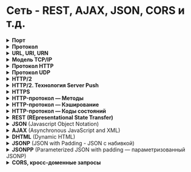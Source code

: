<h1>Сеть - REST, AJAX, JSON, CORS и т.д.</h1>

[//]: # (Порт)
<details><summary><b>Порт</b></summary><p>

Номер выданный операционной системой каждой программе, которая хочет отсылать данные в сеть.

<br></p>
</details> 

[//]: # (Протокол todo: доработать)
<details><summary><b>Протокол</b></summary><p>

Сетевой протокол — набор правил, по которым реализуется соединение и обмен данными между несколькими устройствами в
сети.

Некоторые протоколы:
- `TСP` - создание интернет пакетов и их обратную сборку в нужном порядке в месте получения. Проверяет целостность информации. Если часть пакетов утеряна в процессе передачи, они передаются повторно.
- `IP` - для доставки информации по нужному адресу.
- `UDP` - надо передать быстро, но без гарантий доставки (например передача аудио)
- `ICMP` - в диагностических или сервисных целях. Например передача сообщений об ошибках и других исключительных ситуациях
- `SMTP`, `POP`, `IMAP` - Почтовые протоколы
- `HTTP` — передача данных при клиент-серверном взаимодействии.
- `FTP` — передача файлов
- `ARP` — определение MAC-адреса другого компьютера по известному IP-адресу.

Для одновременной работы серверов по протоколам SMTP, POP, IMAP, HTTP, HTTPS, FTP и др. вовсе не требуются отдельные компьютеры или ip-адреса. Все эти сервера можно установить на один компьютер с одним ip-адресом. Это достигается за счет то, что каждый из протоколов использует свой порт.


**Ссылки**
- [Сетевые протоколы – IP, ICMP, TCP, UDP, POP, SMTP, POP/POP3, IMAP, HTTP/HTTPS, FTP и другие](http://compbasic.ru/network-protocol/)

<br></p>
</details> 

[//]: # (URL, URI, URN todo: дополнять)
<details><summary><b>URL, URI, URN</b></summary><p>

`URI` (унифицированный идентификатор ресурс) — строка символов, для идентификации ресурса **по его адресу или имени, или
тому и тому вместе**.

`URL` (унифицированный указатель ресурса) — строка символов, для идентификации ресурса **только по его адресу**.<br>
Веб-адрес, используемый для идентификации ресурсов в интернете

`URN` (унифицированный идентификатор ресурс) — строка символов, для идентификации ресурса, **только по его имени**.

**URL состоит из:**

- Протокола — набор правил соединение и обмена данными между устройствами в сети. Например: `http:`
- Домена — имя для идентификации одного или нескольких IP-адресов, на которых расположен ресурс.
- Пути — местоположение ресурса на сервере
- Параметров — дополнительные данные, для идентификации или фильтрации ресурса на сервере
  <br>
  <br>

**Кодировка URL**

URL-адреса используют ASCII-кодировку.

Если есть символы не из набора ASCII — URL-адрес конвертируется в допустимый формат ASCII.<br>
Перекодироваться должны буквы кириллицы, буквы с диакритическими знаками, лигатуры, иероглифы...<br>
Кодирование URL конвертирует этот адрес в ASCII формат.

Кодировщик URL заменяет небезопасные символы ASCII знаком `%`, за которым следуют два шестнадцатиричных числа, которые
соответствуют значениям символов из кодировки `ISO-8859-1`.<br>
URL не должен содержать `пробелы`. Кодировщик URL обычно заменяет пробелы знаком `%20`.
<br>
<br>

**Национальные кодировки**

Для введения многоязычных доменов используют технологию преобразования кодировки.<br>
Работает поверх старой системы DNS, не требует никаких изменений в последней.

Преобразование имён проиходит на стороне клиента, до отправки запроса в систему DNS. <br>
Доменные имена с символами нац. алфавитов, которые пользователь набирает в адресной строке, преобразуются браузером в
кодировку ASCII.

<br></p>
</details> 

[//]: # (TCP/IP todo: дополнять)
<details><summary><b>Модель TCP/IP</b></summary><p>

Модель, теоретическое описание принципов работы набора сетевых протоколов, взаимодействующих друг с другом.<br>
Сетевая модель передачи данных, представленных в цифровом виде.

Предполагает прохождение информации через 4 уровня, каждый из них описан набором правил (протоколом передачи).<br>
Модель TCP/IP возникла как развитие модели `OSI` (там 7 уровней).<br>

`TCP/IP` — набор протоколов, среди них два основных: TCP (Transmission Control Protocol ) и IP (Internet Protocol).<br>
Были первыми разработаны и описаны в данном стандарте.

`Стек протоколов` — конкретные наборы протоколов (правил, по которым идёт соединение и обмен данными между устройствами
в сети).<br>
Иначе говоря — вложенность протоколов (`TCP` поверх `IP` поверх `Ethernet`).

**4 уровня стека TCP/IP**

- `Прикладной` уровень (Application Layer)
    - Зачем: поддержка сеанса связи, преобразование протоколов и информации, взаимодействие пользователя и сети...
    - Примеры: HTTP, RTSP, FTP, DNS...
- `Транспортный` уровень (Transport Layer)
    - Зачем: доставка переданной информации без дублирования, потерь и ошибок, в необходимой последовательности.
    - В стеке TCP/IP транспортные протоколы определяют, для какого именно приложения предназначены эти данные.
    - Примеры: TCP, UDP, SCTP, DCCP
- `Межсетевой` уровень (Сетевой уровень) (Internet Layer)
    - Зачем: регламентирует взаимодействие между отдельными подсетями.
    - Интернет состоит из множества локальных сетей, объединенных протоколом связи TCP/IP.
    - Маршрутизация осуществляется путем обращения к определенному IP-адресу с использованием маски.
    - Примеры: Для TCP/IP это IP
- `Канальный/Сетевой` уровень (Network Access Layer)
    - Зачем: кодирование информации, ее деление на пакеты, отправка по нужному каналу. Измерение параметров сигнала (
      задержки ответа, расстояния между хостами...)
    - Для взаимодействия с сетевыми технологиями — Ethernet, Wi-Fi и т. д.
    - Примеры: Ethernet, IEEE 802.11 WLAN, SLIP, Token Ring, ATM и MPLS, физическая среда и принципы кодирования
      информации, T1, E1

**Отличия моделей TCP/IP и OSI**

- TCP/IP — стек протоколов, представляющий собой основу Интернета.
- OSI (Базовая Эталонная Модель Взаимодействия Открытых Систем) — подходит для описания самых разных сетей.

**Альтернативы TCP**
- Один из вариантов: протокол UDP. Поверx него используем QUIC, поверх HTTP/3. [Подробнее](https://habr.com/ru/company/vk/blog/594633/)

**Дополнять — там еще много всего**

**Ссылки**

- [Timeweb - Что такое TCP/IP и как работает этот протокол](https://timeweb.com/ru/community/articles/chto-takoe-tcp-ip)
- [Proglib - Компьютерные сети от А до Я: стек протоколов TCP/IP](https://proglib.io/p/tcp-ip)
- [Habr - Основы TCP/IP для будущих дилетантов](https://habr.com/ru/post/326574)
- [Wiki - TCP/IP](https://ru.wikipedia.org/wiki/TCP/IP)
- [Proglib - Компьютерные сети от А до Я: классификация, стандарты и уровни. OSI](https://proglib.io/p/computer-network)

<br></p>
</details> 

[//]: # (Протокол HTTP)
<details><summary><b>Протокол HTTP</b></summary><p>

  ***

`HyperText Transfer Protocol` (протокол передачи гипертекста) — протокол передачи данных.<br>
Для передачи произвольных данных при клиент-серверном взаимодействии.

Протокол прикладного уровня — верхний 7-й уровень модели OSI, 4 уровень TCP/IP

Предполагает использование клиент-серверной структуры передачи данных:

- клиентское приложение формирует запрос и отправляет его на сервер
- серверное программное обеспечение обрабатывает данный запрос, формирует ответ и передаёт его обратно клиенту
- клиентское приложение может продолжить отправлять другие запросы (будут обработаны аналогично).

HTTP часто используется как протокол передачи информации для других протоколов прикладного уровня (например SOAP,
XML-RPC и WebDAV). В таком случае говорят, что протокол HTTP используется как «транспорт».

API многих программ также используют HTTP для передачи данных — сами данные могут иметь любой формат (например XML или
JSON).

Обычно передача данных по протоколу HTTP осуществляется через TCP/IP-соединения.
<br>
<br>

[//]: # (Клиент, Сервер, Прокси)
<details><summary><b>Клиент, Сервер, Прокси</b></summary><p>

3 главных объекта, которые обмениваются сообщениями:

- `Клиент` (user agent)
    - программа, которая отправляет запросы, получает и обрабатывает ответы от имени пользователя на устройстве
      пользователя,
    - Например, браузер.
- `Сервер` (веб-сервер)
    - программа, которая работает на сервере, принимает и обрабатывает запросы от клиента, а затем отправляет ответы
      клиенту.
    - Это веб-сервер.
- `Прокси` (прокси-сервер)
    - программа, которая работает на сервере, пропускает через себя запросы и ответы и выступает в роли посредника между
      клиентом и сервером.
    - Функции:
    - **Кэшировать** данные запроса или ответа — для улучшения производительности и снижения сетевого трафика.
    - **Фильтровать** данные — например сканировать данные антивирусом или использовать родительский контроль.
    - **Балансировка нагрузки** — распределение запросов между разными серверами.
    - **Аутентификацию клиентов** — для управления доступом к ресурсам.
    - **Логировать** — хранение информации о запросах клиентов и ответах сервера.
    - **Защищать** — обнаружение некоторых типов атак. Например: определение подозрительного трафика или DDoS-атаки.

<br></p>
</details> 

[//]: # (Общий алгоритм)
<details><summary><b>Общий алгоритм</b></summary><p>

- Клиент устанавливает соединение с сервером с помощью протокола транспортного уровня TCP.
    - Клиент может переиспользовать одно и то же соединение для работы с сервером или создавать его каждый раз. Зависит
      от задачи, конфигурации сети и конкретных настроек оборудования.
- Клиент посылает HTTP-сообщение с `телом` и `параметрами` запроса.
- Сервер принимает это сообщение и на основании логики работы бэкенда формирует и отправляет HTTP-сообщение ответа.

<br></p>
</details> 

[//]: # (Сессия, cookie)
<details><summary><b>Сессия, cookie</b></summary><p>

- Протокол HTTP не хранит состояние => количество соединений не приводит к существенному усложнению взаимодействия.
- Но есть понятие `сессии`, с помощью которой можно передавать и хранить необходимые данные, относящиеся к конкретному
  сеансу связи.
- Данные сессии сохраняются на клиенте и на сервере.
- Например: доступен идентификатор сессии, который позволяет не проводить авторизацию клиента при каждом обращении к
  серверу.
- Часто для хранения данных о сессии используются `Cookie`.

<br></p>
</details> 

[//]: # (HTTP-сообщения)
<details><summary><b>HTTP-сообщения</b></summary><p>

HTTP-сообщение — обычный текст в кодировке ASCII.<br>

В версиях HTTP/1.1 и раньше — сообщения пересылались в качестве обычного текста.<br>
В версии HTTP/2 — текстовое сообщение разделяется на фреймы. Позволяет выполнить оптимизацию и повысить
производительность.

Два типа сообщений:

- запросы — от клиента
- ответы — от сервера
  <br>
  <br>

Структура:

- `Стартовая строка` — описывает запрос, или статус (успех или сбой)
- `Заголовки` — передают сервисную информацию, определяют запрос или описывают тело сообщения.
- `Тело сообщения` (опционально) — представляет данные в текстовом виде. Может отсутствовать (у всех HEAD-запросов, у
  некоторых GET-запросов...)

Стартовую строку вместе с заголовками сообщения HTTP называют головой запроса, а его данные - телом.

<br></p>
</details> 

[//]: # (HTTP-сообщения - стартовая строка)
<details><summary><b>HTTP-сообщения - стартовая строка</b></summary><p>

**Стартовая строка запроса**

- Метод HTTP — какое действие хочу совершить (GET, PUT, POST, HEAD, OPTIONS...).
    - `OPTIONS` — для определения возможностей сервера по преобразованию данных. Предварительный запрос к серверу при
      кросс-доменном запросе. Не кэшируется (???).
    - `GET` — для получения данных от сервера. Не имеет тела, информацию можно передать только через `querystring`.
      Кэшируется.
    - `HEAD` — для получения данных от сервера. Как GET, но не возвращает данных в ответе. Для проверки существования
      сайта, получения метаданных. Кэшируется.
    - `POST` — для отправки данных на сервер. Не кэшируется.
    - `PUT` — для добавления новых или изменения существующих данных на сервере. Не кэшируется.
    - `PATCH` — для добавления новых или изменения существующих данных на сервере. Как PUT, но для обновления части
      данных.
    - `DELETE` — для удаления данных на сервере. Не кэшируется.
    - `TRACE` — возвращает запрос от клиента так, что в ответе будет информация о преобразованиях запроса на
      промежуточных серверах.
    - `CONNECT` — переводит текущее соединение в TCP/IP-туннель. Обычно используется для установления защищённого
      SSL-соединения.
- Цель запроса — адрес. Обычно URL или абсолютный путь протокола. Формат зависит от HTTP-метода.
    - Абсолютный путь, '?' и строка запроса — самая распространённая форма, `исходная формой` (origin form).
        - Для методов GET, POST, HEAD, и OPTIONS.
        - `POST / HTTP 1.1`
        - `GET /background.png HTTP/1.0`
        - `HEAD /test.html?query=alibaba HTTP/1.1`
        - `OPTIONS /anypage.html HTTP/1.0`
    - Полный URL - абсолютная форма (absolute form) , обычно используется с GET при подключении к прокси.
        - `GET http://developer.mozilla.org/ru/docs/Web/HTTP/Messages HTTP/1.1`
    - Компонента URL "authority", состоящая из имени домена и (необязательно) порта (предваряемого символом ':'),
      называется authority form. Используется только с методом CONNECT при установке туннеля HTTP.
        - `CONNECT developer.mozilla.org:80 HTTP/1.1`
    - Форма звёздочки (asterisk form), просто "звёздочка" ('*') используется с методом OPTIONS и представляет сервер.
        - `OPTIONS * HTTP/1.1`
- Версия HTTP — определяет структуру остального сообщения. Какую версию лучше использовать для ответа.
  <br>
  <br>

**Стартовая строка ответа (строка статуса)**

- Версия протокола (обычно HTTP/1.1)
- Код состояния — был ли запрос успешным.
    - `1xx` — обработка данных на сервере продолжается;
    - `2xx` — успешная обработка данных;
    - `3xx` — перенаправление запросов (редирект);
    - `4xx` — ошибка по вине клиента;
    - `5xx` — ошибка по вине сервера.
    - [MDN - Коды ответа HTTP](https://developer.mozilla.org/ru/docs/Web/HTTP/Status)
    - [Яндекс.Справка - Справочник по кодам статуса HTTP](https://yandex.ru/support/webmaster/error-dictionary/http-codes.html)
- Пояснение — краткое описание кода состояния
- Пример строки статуса: `HTTP/1.1 404 Not Found.`

<br></p>
</details> 

[//]: # (HTTP-сообщения - заголовки)
<details><summary><b>HTTP-сообщения - заголовки</b></summary><p>

Структура заголовка: строка, завершаемая (':') и значение, структура которого определяется заголовком. <br>
Весь заголовок, включая значение, представляет собой одну строку, может быть довольно длинной.

4 группы заголовков:

- Основные заголовки — могут включаться в любые сообщения клиента и сервера.
- Заголовки запроса — используются только в сообщениях клиента.
- Заголовки ответа — используются только в сообщениях сервера.
- Заголовки сущности — описывают данные в сообщении.

В заголовках указывается информация необходимая для работы веб-сервера или клиента.<br>
Например:

- есть адрес домена, к которому обращается клиент
- информация об авторизации пользователя.
- информацию о настройках кэширования на клиенте и сервере
- формат передаваемых данных
- языке
- последних дате и времени модификации данных
- ...

**Пример**

- Для экономии трафика часто используют сжатие данных: архивация данных перед пересылкой и разархивация после пересылки.
- Для этого применяют несколько алгоритмов сжатия (gzip, brotli...)
- Чтобы пользоваться сжатием, необходимо дать понять клиенту и серверу, что это вообще возможно и какой алгоритм сжатия
  применять.
- Клиент должен сообщить серверу, что сжатие поддерживается.
- Сервер должен сообщить что данные сжаты и их необходимо распаковать перед использованием.
- Клиент, сообщает о поддержке сжатия gzip, br или deflate используя заголовок: `Accept-Encoding: gzip, br, deflate`
- Сервер для передачи данных в сжатом формате gzip шлёт заголовок: `Content-Encoding: gzip`

**Ссылки**

- [MDN - Заголовки HTTP](https://developer.mozilla.org/ru/docs/Web/HTTP/Headers)

<br></p>
</details> 

[//]: # (HTTP-сообщения - тело)
<details><summary><b>HTTP-сообщения - тело</b></summary><p>

Данные, которые будут отправлены с запросом, или данные, полученные с ответом.

Может отсутствовать — для всех HEAD-запросов, для некоторых GET-запросов, у ответов с кодом состояния 201 (создано),
204 (Нет содержимого) и др.

**Формат данных тела сообщения**

Бывает нескольких типов.<br>
Чаще всего встречаются типы:

- text/html.
- application/json.
- multipart/form-data.

**Тело запроса**

- Может отсутствовать — для всех HEAD-запросов, для некоторых GET-запросов (запрос клиента, где указан метод GET для
  получения данных).<bb>
- Запросы, собирающие (fetching) в нем обычно не нуждаются ресурсы (`GET`, `HEAD`, `DELETE`, или `OPTIONS`).<br>
- Некоторые запросы отправляют на сервер данные для обновления, как это часто бывает с запросами `POST` (содержащими
  данные HTML-форм).
- можно разделить на 2 категории:
    - Одноресурсные тела — состоят из одного отдельного файла, определяемого двумя заголовками: Content-Type и
      Content-Length.
    - Многоресурсные тела — состоят из N частей, каждая содержит свой бит информации. Обычно связаны с HTML-формами.

**Тело ответа**

- есть не у всех ответов: у ответов с кодом состояния 201 (создано), 204 (нет содержимого) и др.
- можно разделить на 3 категории:
    - Одноресурсные тела из отдельного файла известной длины, определяемые двумя заголовками: Content-Type и
      Content-Length.
    - Одноресурсные тела из отдельного файла неизвестной длины, разбитого на небольшие части (chunks) с заголовком
      Transfer-Encoding, значением которого является chunked.
    - Многоресурсные тела состоящие из многокомпонентного тела, каждая часть которого содержит свой сегмент информации.
      Довольно редки.


- [MDN - Сообщения HTTP.Тело](https://developer.mozilla.org/ru/docs/Web/HTTP/Messages#%D1%82%D0%B5%D0%BB%D0%BE_2)

<br></p>
</details> 

**Ссылки**

- [Дока - Протокол HTTP](https://doka.guide/tools/http-protocol/)
- [MDN - Основы HTTP](https://developer.mozilla.org/ru/docs/Web/HTTP/Basics_of_HTTP)

<br></p>
</details> 

[//]: # (Протокол UDP todo: дополнять)
<details><summary><b>Протокол UDP</b></summary><p>

Передача данных между сервером и браузером опирается на протоколы транспортного уровня TCP и UDP. Знание о том, как они работают, позволяет оптимизировать передачу данных и улучшить пользовательский опыт.

На практике TCP используется в случаях, когда необходимо гарантировать целостность и порядок приходящих данных в ущерб скорости их передачи. Это важно для обмена файлами (например, запрос на получение файлов разметки HTML или стилей CSS).

`UDP` используется, если скорость важнее соблюдения подобных требований (например, доставка потокового аудио или видео). Гарантий доставки и порядка получения данных нет.

**Расширенная UDP-TCP шутка**
- Я знаю отличную шутку про UDP, но не факт, что она до вас дойдет.
- Я знаю отличную шутку про TCP, но если она до вас не дойдет, то я повторю.
- А кто знает отличную шутку про ARP?
- А вы слышали шутку про ICMP?
- Вам еще кто-то рассказывал шутку про STP?..


**Ссылка**
- [Протоколы TCP и UDP ](https://doka.guide/tools/tcp-udp-protocols/)

<br></p>
</details> 

[//]: # (HTTP/2 todo: доработать)
<details><summary><b>HTTP/2</b></summary><p>

Вторая версия сетевого протокола HTTP.
Для повышения эффективности передачи данных по сети.

**Цели**

- Добавить механизмы согласования протокола - клиент и сервер могут использовать HTTP 1.1, 2.0 или, гипотетически, иные,
  не HTTP-протоколы.
- Уменьшение задержек доступа для ускорения загрузки страниц, в частности путём:
  - Сжатия данных в заголовках HTTP
  - Использования push-технологий на серверной стороне
  - Конвейеризации запросов
  - Устранения проблемы блокировки «head-of-line» протоколов HTTP 1.0/1.1
  - Мультиплексирования множества запросов в одном соединении TCP
- Сохранение совместимости с существующими применениями HTTP
  
**Отличия от HTTP 1.1**
- Протокол HTTP/2 является бинарным. По сравнению с предыдущим стандартом изменены способы разбиения данных на фрагменты и транспортирования их между сервером и клиентом.
- В HTTP/2 сервер имеет право послать то содержимое, которое ещё не было запрошено клиентом. Это позволит серверу сразу выслать дополнительные файлы, которые потребуются браузеру для отображения страниц, без необходимости анализа браузером основной страницы и запрашивания необходимых дополнений.
- Также часть улучшений получена за счёт мультиплексирования запросов и ответов для преодоления проблемы «head-of-line blocking» протоколов HTTP 1; сжатия передаваемых заголовков и введения явной приоритизации запросов. 
  
**Server Push**
- HTTP/2 вводит технологию `Server Push` — позволяет серверу отправлять данные в клиентский кэш по собственной инициативе. 
- Однако, при использовании этой технологии данные нельзя отправлять прямо в приложение. 
- Данные, отправленные сервером по своей инициативе, обрабатывает браузер, при этом нет API, которые позволяют, например, уведомить приложение о поступлении данных с сервера и отреагировать на это событие.

**SSE**

- `Server-Sent Events (SSE)` — механизм, который позволяет серверу асинхронно отправлять данные клиенту после установления клиент-серверного соединения.
- После соединения сервер может отправлять данные по своему усмотрению, например, когда окажется готовым к передаче очередной фрагмент данных. 
- Можно представить себе как одностороннюю модель издатель-подписчик. 
- Кроме того, в рамках этой технологии существует стандартное клиентское API для JavaScript, называемое EventSource, реализованное в большинстве современных браузеров как часть стандарта HTML5 W3C. 
- Технология SSE основана на HTTP => она отлично сочетается с HTTP/2. Можно скомбинировать с некоторыми
возможностями HTTP/2, что открывает дополнительные перспективы. 
  - HTTP/2 даёт эффективный транспортный уровень, основанный на мультиплексированных каналах, 
  - а SSE даёт приложениям API для передачи данных с сервера.
- Технология SSE основана на HTTP. Это означает, что с использованием HTTP/2 не только несколько SSE-потоков могут
передавать данные в одном TCP-соединении, но то же самое может быть сделано и с комбинацией из нескольких наборов
SSE-потоков (отправка данных клиенту по инициативе сервера) и нескольких запросов клиента (уходящих к серверу).
- Благодаря HTTP/2 и SSE теперь имеется возможность организации двунаправленных соединений, основанных исключительно на
возможностях HTTP, и имеется простое API, которое позволяет обрабатывать в клиентских приложениях данные, поступающие с
серверов. 
- Недостаточные возможности в сфере двунаправленной передачи данных часто рассматривались как основной
недостаток при сравнении `SSE` и `WebSocket`. Благодаря HTTP/2 подобного недостатка больше не существует. Это открывает
возможности по построению систем обмена данными между серверными и клиентскими частями приложений исключительно с
использованием возможностей HTTP, без привлечения технологии WebSocket.

**Ссылки**

- [Все, что нужно знать о HTTP/2](https://sebweo.com/ru/vse-chto-nuzhno-znat-o-http-2/)
- [Wikipedia](https://ru.wikipedia.org/wiki/HTTP/2)

<br></p>
</details>   

[//]: # (HTTP/2. Технология Server Push)
<details><summary><b>HTTP/2. Технология Server Push</b></summary><p>

HTTP/2 вводит технологию Server Push, которая позволяет серверу отправлять данные в клиентский кэш по собственной
инициативе. Однако, при использовании этой технологии данные нельзя отправлять прямо в приложение. Данные, отправленные
сервером по своей инициативе, обрабатывает браузер, при этом нет API, которые позволяют, например, уведомить приложение
о поступлении данных с сервера и отреагировать на это событие.

Именно в подобной ситуации весьма полезной оказывается технология Server-Sent Events (SSE). SSE — это механизм, который
позволяет серверу асинхронно отправлять данные клиенту после установления клиент-серверного соединения.

**Ссылки**

- [Legmo - Работа браузера](/Pages/WebDeveloping/Browser.md)
- [Habr - HTTP/2 Server Push не так прост, как я думал](https://habr.com/ru/company/badoo/blog/331216/)

<br></p>
</details> 

[//]: # (HTTPS)
<details><summary><b>HTTPS</b></summary><p>

Расширение протокола HTTP, реализует упаковку данных в криптографический протокол SSL или TLS.

Имеют 3 уровня защиты:

- Шифрование данных — позволяет избежать их перехвата;
- Сохранность данных — любое изменение данных фиксируется;
- Аутентификация — защищает от перенаправления пользователя.
  <br>
  <br>

**В каких случаях необходим сертификат HTTPS?**

Обязательное использование защищенного протокола передачи данных требует вся информация, касающаяся проведения платежей
в интернете: оплата товаров в интернет-магазинах любым способом (индивидуальная платежная карта, онлайн системы платежей
и пр.), оплата услуг через интернет-банкинг, совершение платежей в онлайн сервисах (казино, online-курсы и т.п.) и
многое другое.

Также рекомендуется на сайтах, которые для доступа к определенному контенту запрашивают личные данные пользователей,
например, номер паспорта – такие данные необходимо защищать от перехвата злоумышленниками.
<br>
<br>

**Как использовать HTTPS. Сертификаты**

- HTTPS основан на том, что компьютер пользователя и сервер выбирают общий `секретный ключ` — им шифруется передаваемая
  информация.
- Этот ключ уникальный и генерируется для каждого сеанса. Считается, что его подделать невозможно.
- Во избежание перехвата данных третьим лицом используется `цифровой сертификат` — электронный документ, который
  идентифицирует сервер. Каждый владелец сайта (сервера) для установки защищенного соединения с пользователем должен
  иметь такой сертификат.
- Первое, что делает браузер при установке соединения по протоколу HTTPS – проверку подлинности сертификата. В случае
  успешного ответа начинается обмен данными.
- Сертификаты выдают их специализированные `центры сертификации` на определенный период. Важно не забывать продлевать
  действие сертификата.

В сертификате указываются данные владельца и подпись.<br>
С помощью сертификата вы подтверждаете, что:

- лицо, которому он выдан, действительно существует
- оно является владельцем сервера (сайта), который указан в сертификате

Сертификатов существует несколько видов в зависимости от следующих факторов:

- необходимого уровня безопасности;
- количества доменных имен и поддоменов;
- количества владельцев.

**Ссылки**

- [Proglib - Что такое HTTP и HTTPS?](https://proglib.io/p/chto-takoe-http-i-https-2021-03-22)

<br></p>
</details> 

[//]: # (HTTP-протокол — Методы)
<details><summary><b>HTTP-протокол — Методы</b></summary><p>

Метод — это указание операции над ресурсом.

Методы HTTP-протокола:

- `OPTIONS` — для определения возможностей сервера по преобразованию данных. Предварительный запрос к серверу при
  кросс-доменном запросе. Не кэшируется (???).
- `GET` — для получения данных от сервера. Не имеет тела, информацию можно передать только через `querystring`.
  Кэшируется.
- `HEAD` — для получения данных от сервера. Как GET, но не возвращает данных в ответе. Для проверки существования сайта,
  получения метаданных. Кэшируется.
- `POST` — для отправки данных на сервер. Не кэшируется.
- `PUT` — для добавления новых или изменения существующих данных на сервере. Не кэшируется.
- `PATCH` — для добавления новых или изменения существующих данных на сервере. Как PUT, но для обновления части
  данных.
- `DELETE` — для удаления данных на сервере. Не кэшируется.
- `TRACE` — возвращает запрос от клиента так, что в ответе будет информация о преобразованиях запроса на
  промежуточных серверах.
- `CONNECT` — переводит текущее соединение в TCP/IP-туннель. Обычно используется для установления защищённого
  SSL-соединения.

**Ссылки**
- [Методы HTTP-запроса](https://devanych.ru/technologies/metody-http-zaprosa)
- [Habr - Простым языком об HTTP](https://habr.com/ru/post/215117/)

<br></p>
</details> 

[//]: # (HTTP-протокол — Кэширование)
<details><summary><b>HTTP-протокол — Кэширование</b></summary><p>

`Кэширование` — временное сохранение контента из предыдущих запросов.

Позволяет хранить веб-ресурсы на удалённых точках по пути от вашего сервера к пользовательскому браузеру. <br>
Браузер тоже хранит у себя кэш, чтобы клиенты не запрашивали у вас постоянно одни и те же ресурсы.

Веб-кэширование является основной конструктивной особенностью протокола HTTP, предназначенного для минимизации сетевого трафика и улучшения отзывчивости системы в целом. Контент кэшируется на каждом уровне от исходного сервера до браузера.

Веб-кеширование работает путем кэширования HTTP-ответов для запросов в соответствии с определенными правилами. Последующие запросы кэшированного контента затем можно извлечь из ближайшего кэша, а не отправлять запрос обратно на веб-сервер.

Кеш надо правильно сконфигурировать: ресурсы редко остаются неизменными, так что копию требуется хранить только до того момента, как ресурс изменился, но не дольше.

Главной целью политики кэширования является достижение баланса, который позволяет применять агрессивное кэширование, когда это возможно, и оставляет возможность аннулировать записи при внесении изменений.<br>
Скорее всего, на каждом сайте будут:
- Агрессивно кэшируемые элементы.
- Элементы с коротким сроком свежести и необходимостью валидации.
- Элементы, которые не кэшируются вообще.
  Цель — по возможности перемещать контент в первые категории, при сохранении приемлемого уровня точности.

Здесь будет говориться в основном о `кешах браузеров и прокси`, но существуют также `кеши шлюзов`, `CDN`, `реверсные прокси кеши `и `балансировщики нагрузки`...

**Зачем**
- Настройки кэширования веб-трафика крайне важны для посещаемых сайтов.
- Например, если платишь за траффик или важна скорость/посещаемость.
- Основной источник повышения производительности веб-сайтов
- Сокращается задержка — уменьшается время, необходимое для отображения ресурсов
- Снижается сетевой трафик
- Снижается нагрузка на сервер, которому не приходится самому обслуживать всех клиентов
- Повышается производительность — кеш ближе к клиенту и ресурс передаётся быстрее.
<br>
<br>

**Коэффициент попадания в кэш** 

Мера измерения продуктивности кэша. Это отношение количества запросов, которые можно обслужить из кэша, к общему количеству запросов. Высокий коэффициент попадания в кэш означает, что из кэша можно извлечь высокий процент контента. Обычно к такому результату стремится большинство администраторов.
<br>
<br>

**Валидация / Инвалидация**

`Валидация` – проверка устаревшего контента на исходном сервере с целью уточнить последнюю версию элемента.<br>
`Инвалидация` – процесс удаления контента из кэша раньше срока истечения его свежести. Необходимо, если элемент был изменен на исходном сервере, а в кэше хранится его устаревший элемент, что вызовет значительные проблемы для клиента.
<br>
<br>


**Что кэшировать**
- Лучше кэшировать
  - Логотипы и изображения бренда.
  - Не ротируемые изображения в целом (например, значки навигации).
  - Стили.
  - Общие файлы Javascript.
  - Загружаемый контент.
  - Файлы мультимедиа.
- Кэшировать с оторожностью
  - HTML-страницы.
  - Ротируемые изображения.
  - Часто изменяемые Javascript и CSS.
  - Контент, запрашиваемый с помощью файлов cookie.
- Лучше не кэшировать
  - Активы, связанные с конфиденциальными данными. (банковская информация и т. д.)
  - Контент, который зависит от пользователя и часто изменяется.

**Виды кеширования по роли в архитектуре**
- серверное
  - серверное кэширование страниц сайта — веб-сервер
  - кэширование кода интерпретатора PHP
  - кэширование запросов к базе данных.
- прокси-серверы
  - любой сервер между клиентом и сервером, может кэшировать определенный контент. Эти кэши могут поддерживаться интернет-провайдерами или другими независимыми сторонами.
- клиентское
  - на уровне браузера. Обычно пользовательский контент или контент, который часто запрашивается и сложно извлекается.

**Виды кеширования по доступу**
- `приватные кеши` — предназначен для отдельного пользователя
  - Приватный (private) кеш браузера — содержит все документы, загруженные данным пользователем по HTTP.
- `кеши совместного использования` (shared cache) — хранятся копии, которые могут направляться разным пользователям.
  -  кеш, который сохраняет ответы, чтобы их потом могли использовать разные пользователи. Например, в локальной сети вашего провайдера или компании, может быть установлен прокси, обслуживающий множество пользователей, чтобы можно было повторно использовать популярные ресурсы, сокращая тем самым сетевой трафик и время ожидания.


**Заголовки кэширования (основные)**

Большая часть поведения при кэшировании определяется политикой, которую устанавливает владелец контента. <br>
Эти политики в основном формулируются с помощью HTTP-заголовков.<br>
Есть разные версии протокола HTTP => есть разные заголовки кэширования, с разными уровнями сложности. 

- `Expires` — устаревший. Очень простой. Устанавливает время в будущем, когда истекает срок действия контента.
- `Cache-Control` — задание инструкций кеширования для запросов и ответов.
  - Можно установить несколько инструкций политики кэширования. Инструкции разделяются запятыми.
  - Стандартные инструкции для запроса
    - `Cache-Control: max-age=<seconds>` — максимальное время в течение которого ресурс будет считаться актуальным
    - `Cache-Control: max-stale[=<seconds>]` — клиент хочет получить ответ, для которого было превышено время устаревания.
    - `Cache-Control: min-fresh=<seconds>` — клиент хочет получить ответ, который будет актуален как минимум указанное количество секунд.
    - `Cache-Control: no-cache` — необходимость отправить запрос на сервер для валидации ресурса перед использованием закешированных данных.
    - `Cache-Control: no-store` — 
    - `Cache-Control: no-transform` — 
    - `Cache-Control: only-if-cached` — необходимость использования только закешированных данных. Запрос на сервер не должен посылаться.
  - Стандартные инструкции для ответа
    - `Cache-Control: must-revalidate` — Кеш должен проверить статус устаревших ресурсов перед их использованием.
    - `Cache-Control: no-cache` — Кеш должен проверить статус устаревших ресурсов перед их использованием. Применим только к разделяемым кешам (например, прокси), игнорируется частными кешами.
    - `Cache-Control: no-store` — Кеш не должен хранить никакую информацию о запросе и ответе
    - `Cache-Control: no-transform` — Никакие преобразования не должны применяться к ресурсу.
    - `Cache-Control: public` — ответ может быть закеширован в любом кеше.
    - `Cache-Control: private` — ответ предназначен для одного пользователя и не должен помещаться в разделяемый кеш. Только частный кеш.
    - `Cache-Control: proxy-revalidate` — 
    - `Cache-Control: max-age=<seconds>` — 
    - `Cache-Control: s-maxage=<seconds>` — 
- `Etag` — для валидации кэша. 
  - Сервер может предоставить уникальный Etag для элемента. 
  - Когда придет время проверить кэшированный контент, кэширующий сервер может отправить обратно Etag контента. 
  - Исходный сервер либо сообщит ему, что контент не изменился, либо отправит обновленный контент (с новым Etag).
- `Last-Modified` — когда элемент был изменен в последний раз. 
  - Часть стратегии валидации для обеспечения свежего контента.
- `Content-Length` — размер отправленного тела объекта в байтах.
  - Некоторые программы отказываются кэшировать контент, если заранее не знают о размере кэша.
- `Vary` — сообщает системе, по каким заголовкам кэширования она может понять, что в кэше находится правильный контент.
  - Дает возможность хранить разные версии одного и того же контента за счет разбавления записей в кэше.
  - Чаще всего используют для указания ключа заголовка `Accept-Encoding` — чтоб различать сжатый / несжатый контент.
- `` —
- `` —

**Приёмы веб-разработчика для улучшения кэширования сайта**
- Установите определенные каталоги для изображений, css и общего контента. 
  - Размещение контента в выделенных каталогах позволит вам легко ссылаться на них с любой страницы вашего сайта.
- Используйте один и тот же URL-адрес для ссылки на одни и те же элементы. 
  - Поскольку кэш отталкивается как от хоста, так и от пути к запрошенному контенту, убедитесь, что вы ссылаетесь на свой контент на всех ваших страницах одинаково.
- Используйте CSS-спрайты, где это возможно. 
  - CSS-спрайты для элементов, таких как значки и навигация, уменьшают количество раундов, необходимых для рендеринга вашего сайта, и позволяют сайту кешировать этот единственный спрайт в течение длительного времени.
- По возможности храните сценарии и внешние ресурсы локально. 
  - Если вы используете скрипты javascript и другие внешние ресурсы, подумайте о том, чтобы разместить эти ресурсы на своих собственных серверах. 
  - Обратите внимание, что вам нужно знать о любых обновлениях, чтобы вовремя обновить локальную копию.


**Ссылки**

- [Habr - Гид по заголовкам кэширования HTTP для начинающих](https://habr.com/ru/post/253121/)
- [MDN - HTTP-кеширование](https://developer.mozilla.org/ru/docs/Web/HTTP/Caching)
- [MDN - Cache-Control](https://developer.mozilla.org/ru/docs/Web/HTTP/Headers/Cache-Control)
- [Повышение производительности приложений с помощью HTTP-заголовков кеширования](https://www.internet-technologies.ru/articles/povyshenie-proizvoditelnosti-prilozheniy-s-pomoschyu-http-zagolovkov-keshirovaniya.html)
- [Основы кэширования: терминология, основные HTTP-заголовки и стратегии](https://www.8host.com/blog/osnovy-keshirovaniya-terminologiya-osnovnye-http-zagolovki-i-strategii/)
- [Что такое кэширование](https://ru.hostings.info/termins/cashirovaniye.html)

<br></p>
</details> 

[//]: # (HTTP-протокол — Коды состояний)
<details><summary><b>HTTP-протокол — Коды состояний</b></summary><p>

**Основные группы кодов состояний**

- `1xx` - Information
- 100 - Continue
- `2xx` - Success
- 200 - OK
- 201 - Created
- 202 - Accepted
- 204 - No Content
- `3xx` - Redirect
- 301 - Moved Permanently
- 307 - Temporary Redirect
- `4xx` - Client Error
- 400 - Bad Request
- 401 - Unauthorized
- 403 - Forbidden
- 404 - Not Found
- `5xx` - Server Error
- 500 - Internal Server Error
- 501 - Not Implemented
- 502 - Bad Gateway
- 503 - Service Unavailable
- 504 - Gateway Timeout

**Ссылки**

- [Яндекс.Справка - Справочник по кодам статуса HTTP](https://yandex.ru/support/webmaster/error-dictionary/http-codes.html)
- [MDN - Коды ответа HTTP](https://developer.mozilla.org/ru/docs/Web/HTTP/Status)

<br></p>
</details>

[//]: # (REST)
<details><summary><b>REST (REpresentational State Transfer)</b></summary><p>

  ***

Aрхитектурный стиль. Набор правил которые должны быть выполнены при проектировании распределенной системы.<br>
Облегчает системам обмен данными.

`RESTful` — системы, отвечающие требованиям REST.<br>
`REST API` - интерфейс приложения который не нарушает ограничений REST. Набор классов, функций, констант и т.д.

Автор идеи и термина Рой Филдинг 2000 г.<br>
REST на сегодняшний день практически вытеснил все остальные подходы, в том числе дизайн основанный на SOAP и WSDL.<br>
Современная альтернатива — [GraphQL](/Pages/WebDeveloping/GraphQL.md)

**Важно!**<br>
Архитектура REST не привязана к конкретным технологиям и протоколам.<br>
В реальности построение RESTful API почти всегда подразумевает использование HTTP и каких-то популярных форматов
представления ресурсов (например JSON или XML).

[//]: # (Преимущества REST)
<details><summary><b>Преимущества REST</b></summary><p>

- Масштабируемости взаимодействия компонентов системы (приложения)
- Общность интерфейсов
- Независимое внедрение компонентов
- Промежуточные компоненты, снижающие задержку, усиливающие безопасность

- Отсутствие дополнительных внутренних прослоек, что означает передачу данных в том же виде, что и сами данные. Т.е.
  данные не оборачиваются в XML, как это делает SOAP и XML-RPC, не используется AMF, как это делает Flash и т.д. Просто
  отдаются сами данные.
- Каждая единица информации (ресурс) однозначно определяется URL — это значит, что URL по сути является первичным ключом
  для единицы данных. Причем совершенно не имеет значения, в каком формате находятся данные по адресу — это может быть и
  HTML, и jpeg, и документ Microsoft Word.
- Как происходит управление информацией ресурса — это целиком и полностью основывается на протоколе передачи данных.
  Наиболее распространенный протокол конечно же HTTP. Для HTTP действие над данными задается с помощью методов : GET (
  получить), PUT (добавить, заменить), POST (добавить, изменить, удалить), DELETE (удалить). Таким образом, действия
  CRUD (Create-Read-Update-Delete) могут выполняться как со всеми 4-мя методами, так и только с помощью GET и POST.

<br></p>
</details>

[//]: # (Что такое RESTful)
<details><summary><b>Правила RESTful систем</b></summary><p>

Ключевое:

- не имеют сохранения состояния
- разделяют интересы клиента и сервера.

Распределенная система считается сконструированной по REST архитектуре (RESTful) если она:

1. `Client-Server` — разделение на клиентов и серверы.
    - Например, клиенты не связаны с хранением данных, которое остается внутри каждого сервера, так что мобильность кода
      клиента улучшается.
    - Серверы не связаны с интерфейсом пользователя или состоянием, так что серверы могут быть проще и
      масштабируемы.
    - Серверы и клиенты могут быть заменяемы и разрабатываться независимо, пока интерфейс не изменяется.
    - Преимущества:
        - упрощает переносимость пользовательского интерфейса между платформами. Например клиент может быть реализован
          как для Desktop так и для мобильных, может использовать различные front-end фреймворки — это не отразится на
          серверной части.
        - улучшает масштабируемость, т.е упрощает серверную часть.
2. `Stateless` — отсутствие состояния
    - Сервер не хранит информации о клиентах.
    - В запросе должна храниться вся необходимая информация для обработки запроса и если необходимо, идентификации
      клиента.
    - В периоды между запросами клиента никакая информация о состоянии клиента на сервере не хранится => каждый запрос
      клиента должен содержать всю информацию необходимую для выполнения запроса.
    - Пример: клиент наполняет корзину интернет-магазина — мы не должны отправлять промежуточные состояния для
      временного хранения на сервер. Данные должны быть переданы единым запросом при оформлении покупки.
    - Преимущества:
        - улучшает мониторинг системы, т.к. при анализе данных один запрос содержит все необходимые данные.
        - повышает надежность системы, упрощая задачу восстановления данных при возникновения сбоя.
        - повышает масштабируемость, т.к. отсутствует необходимость в хранении состояния между запросами позволяя
          серверным компонентам быстрее освобождать ресурсы и упрощая их реализацию.
3. `Cache` — кэширование
    - Каждый ответ сервера должен быть отмечен: является ли он кэшируемым или нет.
    - Для предотвращения повторного использования клиентами устаревших или некорректных данных в ответ на дальнейшие
      запросы.
    - Если ответ сервера отмечен как кэшируемый, клиентский кэш может быть подключен для повторного использования
      компонента. Это может исключить некоторые взаимодействия между клиентом и сервером => увеличит производительность,
      снизит время отклика клиента.
4. `Uniform Interface` — единообразный интерфейс
    - Единый интерфейс определяет интерфейс между клиентами и серверами.
    - Упрощает и отделяет архитектуру, которая позволяет каждой части развиваться самостоятельно.
    - 4 принципа единого интерфейса:
        - `Идентификация ресурсов`.
            - В REST ресурсом является все то, чему можно дать имя. Например: пользователь, изображение, предмет (майка,
              голодная собака, текущая погода) и т.д.
            - Все ресурсы должны быть идентифицированы стабильным идентификатором, который не меняется при изменении
              состояния.
            - Идентификатором в REST является URI (единый идентификатор ресурса). См. `URI`, `URL` (Где и как найти
              что-то?), `URN` (Как это что-то идентифицировать&)
            - Ресурсы концептуально отделены от представлений возвращаемых клиентам. <br>
              Например: ресурсы хранятся на сервере как записи в базе данных, а клиенту отдаются в виде представлений (
              JSON или XML).
        - `Манипуляции над ресурсами через представления`
            - Представление используется для выполнения действий над ресурсами.
            - Если клиент хранит представление ресурса, он обладает достаточной информацией для модификации или удаления
              ресурса.<br>
              Например: получив представление статьи в виде JSON, клиент может сформировать запрос на изменение данной
              статьи либо ее удаление по идентификатору статьи указанному в поле id.
            - Представление ресурса представляет собой текущее или желаемое состояние ресурса. <br>
              Например: если ресурсом является пользователь, то представлением может являться XML или HTML описание
              этого пользователя.
        - `Cамоописываемые сообщения`.
            - Как в примере с данными о статье блога в виде JSON можно интуитивно понять какую информацию несет каждое
              из полей.
            - Таким образом имена полей описывают их назначение.
            - Запрос и ответ должны хранить в себе всю необходимую информацию для их обработки. <br>
              Не требуются доп. сообщения или кэши для обработки одного запроса. <br>
              Т.е. отсутствует состояние, сохраняемое между запросами к ресурсам. <br>
              Очень важно для масштабирования системы.
        - `Гипермедиа` как средство изменения состояния приложения.
            - Клиенты изменяют состояние системы только через действия которые динамически определены в гипермедиа на
              сервере (к примеру гиперссылки). Клиент не может предполагать, что доступна операция над каким либо
              ресурсом если не получил информацию об этом в предыдущих запросах к серверу.
            - Статус ресурса передается через содержимое body, параметры строки запроса, заголовки запросов и
              запрашиваемый URI (имя ресурса). Это называется гипермедиа (или гиперссылки с гипертекстом).
            - Также означает, что, при необходимости ссылки могут содержатся в теле ответа (или заголовках) для
              поддержки URI, извлечения самого объекта или запрошенных объектов.
5. `Layered System` - разделение системы на уровни
    - В REST допускается разделить систему на иерархию слоев.
    - Но с условием, что каждый компонент может видеть компоненты только непосредственно следующего слоя.
    - Например: если вы вызывайте службу PayPal а он в свою очередь вызывает службу Visa, вы о вызове службы Visa ничего
      не должны знать.
6. `Code-On-Demand` — код по требованию (опциональное требование).
    - В REST позволяется загрузка и выполнение кода или программы на стороне клиента.

Серверы могут временно расширять или кастомизировать функционал клиента, передавая ему логику, которую он может
исполнять. Например, это могут быть скомпилированные Java-апплеты или клиентские скрипты на Javascript

<br></p>
</details>

[//]: # (HTTP методы для создания RESTful сервисов)
<details><summary><b>HTTP методы для создания RESTful сервисов</b></summary><p>

**Подробнее расписать методы REST. Добавить ссылки на подробные примеры и документацию**

**GET**<br>
Используется для получения (или чтения) представления ресурса. В случае “удачного” (или не содержащего
ошибок) адреса, GET возвращается представление ресурса в формате XML или JSON в сочетании с кодом состояния HTTP 200 (
OK). В случае наличия ошибок обычно возвращается код 404 (NOT FOUND) или 400 (BAD REQUEST).

- GET http://www.example.com/api/v1.0/users (вернуть список пользователей)
- GET http://www.example.com/api/v1.0/users/12345 (вернуть данные о пользователе с id 12345)
- GET http://www.example.com/api/v1.0/users/12345/orders

**PUT**<br>
обычно используется для предоставления возможности обновления ресурса. Тело запроса при отправке
PUT-запроса к существующему ресурсу URI должно содержать обновленные данные оригинального ресурса (полностью, или только
обновляемую часть).

Для создания новых экземпляров ресурса предпочтительнее использование POST запроса. В данном случае, при создании
экземпляра будет предоставлен корректный идентификатор экземпляра ресурса в возвращенных данных об экземпляре.

При успешном обновлении посредством выполнения PUT запроса возвращается код 200 (или 204 если не был передан какой либо
контент в теле ответа). PUT не безопасная операция, так как вследствии ее выполнения происходит модификация (или
создание) экземпляров ресурса на стороне сервера, но этот метод идемпотентен. Другими словами, создание или обновление
ресурса посредством отправки PUT запроса — ресурс не исчезнет, будет располагаться там же, где и был при первом
обращении, а также, многократное выполнение одного и того же PUT запроса не изменит общего состояния системы-

- PUT http://www.example.com/api/v1.0/users/12345 (обновить данные пользователя с id 12345)
- PUT http://www.example.com/api/v1.0/users/12345/orders/98765 (обновить данные заказа с id 98765 для пользователя с id
    12345)

**POST**<br>
запрос наиболее часто используется для создания новых ресурсов. На практике он используется для создания
вложенных ресурсов. Другими словами, при создании нового ресурса, POST запрос отправляется к родительскому ресурсу и,
таким образом, сервис берет на себя ответственность на установление связи создаваемого ресурса с родительским ресурсом,
назначение новому ресурсу ID и т.п.

При успешном создании ресурса возвращается HTTP код 201, а также в заголовке `Location` передается адрес созданного
ресурса.

POST не является безопасным или идемпотентным запросом. Потому рекомендуется его использование для не идемпотентных
запросов. В результате выполнения идентичных POST запросов предоставляются сильно похожие, но не идентичные данные.

- POST http://www.example.com/api/v1.0/customers (создать новый ресурс в разделе customers)
- POST http://www.example.com/api/v1.0/customers/12345/orders (создать заказ для ресурса с id 12345)

**DELETE**<br>
Используется для удаления ресурса, идентифицированного конкретным URI (ID).

При успешном удалении возвращается 200 (OK) код HTTP, совместно с телом ответа, содержащим данные удаленного ресурса.
Также возможно использование HTTP кода 204 (NO CONTENT) без тела ответа. Согласно спецификации HTTP, DELETE запрос
идемпотентен. Если вы выполняете DELETE запрос к ресурсу, он удаляется. Повторный DELETE запрос к ресурсу закончится
также: ресурс удален. Если DELETE запрос используется для декремента счетчика, DELETE запрос не является идемпотентным.
Используйте POST для не идемпотентных операций.

Тем не менее, существует предостережение об идемпотентности DELETE. Повторный DELETE запрос к ресурсу часто
сопровождается 404 (NOT FOUND) кодом HTTP по причине того, что ресурс уже удален (например из базы данных) и более не
доступен. Это делает DELETE операцию не идемпотентной, но это общепринятый компромисс на тот случай, если ресурс был
удален из базы данных, а не помечен, как удаленный.

- DELETE http://www.example.com/api/v1.0/customers/12345 (удалить из customers ресурс с id 12345)
- DELETE http://www.example.com/api/v1.0/customers/12345/orders/21 (удалить у ресурса с id 12345 заказ с id 21)

<br></p>
</details>

[//]: # (Отличия от GrpahQL)
<details><summary><b>Отличия от GrpahQL</b></summary><p>

REST API — точка входа `/users` возвращает пользователей с заранее оговоренным набором полей.

GraphQL — клиент определяет какие данные сейчас нужны. Отправляет запрос на единую точку, получает в ответе только
нужные данные.<br>
Например, запрос `user { name age }` вернет только имя и возраст пользователя.

<br></p>
</details>

**Ссылки**

- [lexover.ru - Для чего нужен REST API?](https://lexover.ru/2020/12/13/rest-api/)
- [Habr - REST, что же ты такое? Понятное введение в технологию для ИТ-аналитиков](https://habr.com/ru/post/590679/)
- [Medium - REST: простым языком](https://medium.com/@andr.ivas12/rest-%D0%BF%D1%80%D0%BE%D1%81%D1%82%D1%8B%D0%BC-%D1%8F%D0%B7%D1%8B%D0%BA%D0%BE%D0%BC-90a0bca0bc78
- [tproger.ru - Основы REST: теория и практика](https://tproger.ru/articles/osnovy-rest-teorija-i-praktika/)

<br></p>
</details>

[//]: # (JSON)
<details><summary><b>JSON</b> (Javascript Object Notation)</summary><p>

Формат данных, который используется для представления объектов в виде строки.

Если нужно с сервера взять объект с данными и передать его клиенту, то в качестве промежуточного формата – для передачи
по сети, почти всегда используют именно его.

Данные в формате JSON (RFC 4627) представляют собой:

- JS-объекты { ... } или
- Массивы    [ ... ] или
- Значения одного из типов:
    - строки в двойных кавычках,
    - число,
    - логическое значение true/false,
    - null.

`Сериализация данных` — процесс преобразования структур данных или состояния объекта в формат, который может быть сохранен (например, в буфере файла или памяти, или передан по каналу сетевого подключения) и позже восстановлен в той же или другой компьютерной среде.


**Альтернативы**
- `XML` (1980-е) - язык разметки
- `JSON` (~2000) - текстовый формат данных, для обмена. Основан на JS.
- `YAML` (2001) - не является языком разметки. Формат сериализации данных, концептуально близкий к языкам разметки. Похож на XML и JSON, но использует более минималистичный синтаксис при сохранении аналогичных возможностей.
- `BSON` (2009) - формат двоичной сериализации. Разработан для хранения данных, изначально не предполагался для их передачи по сети. Поддерживает дополнительные типы данных (например Date, ObjectId, Null и бинарные данные) и возможности частичного чтения / изменения данных. Мало распространён. Компрессия не очень — сравним по размеру с JSON.
- `CBOR` (2013) - бинарный формат представления данных
- `MessagePack` (~2014) - формат данных. Популярная современная алтернатива JSON. Полностью совместим с JSON. Неплохо жмет данные. Можно добавлять поддержку своих типов данных. Поерживается многими языками программирования. Можно использовать streaming API
- `ELDF` (2018) - текстовый формат данных

  **Ссылки**

- https://learn.javascript.ru/json
- [Habr - Сериализация данных или диалектика общения: простая сериализация (2016)](https://habr.com/ru/company/infowatch/blog/312320/)

<br></p>
</details> 

[//]: # (AJAX)
<details><summary><b>AJAX</b> (Asynchronous JavaScript and XML)</summary><p>

Технология отправки запросов к серверу из клиентского кода JavaScript без перезагрузки страницы

Слать AJAX-запросы к серверам с другим доменом запрещено на уровне браузера. <br>
AJAX не кроссдоменный, но подходит много для каких задач.

**Асинхронный**
- Браузер предоставляет для AJAX специальный API: конструктор XMLHttpRequest
- AJAX работает через `XMLHttpRequest` (XMLHTTP, XHR), т.е. через запросы HTTP/HTTPS 
- Т.е. асинхронный обмен данными (JSON/XML/TXT) через HTTP/HTTPS запросы

**Общая схема работы:**
- Пользователь заходит на веб-страницу и нажимает на какой-нибудь её элемент.
- Скрипт (на языке JavaScript) определяет, какая информация необходима для обновления страницы.
- Браузер отправляет соответствующий запрос на сервер.
- Сервер возвращает только ту часть документа, на которую пришёл запрос.
- Скрипт вносит изменения с учётом полученной информации (без полной перезагрузки страницы).

**AJAX использует два метода работы с веб-страницей**
- изменение Web-страницы без перезагрузки, используя DHTML (совокупность технологий CSS, DOM и JavaScript)
- динамическое обращение к серверу. Может осуществляться несколькими способами, в частности, XMLHttpRequest, и использование техники скрытого фрейма.

**Алгоритм запроса к серверу**
- Проверка существования на странице объекта XMLHttpRequest. Создание данного объекта для каждого типа браузера — уникальный процесс.
- Инициализация соединения с сервером.
- Посылка запроса серверу (GET или POST)
- Обработка полученных данных.

**От сервера можно получить данные нескольких видов**
- Обычный текст
- JSON
- XML. Сейчас чаще используют формат JSON.

**Альтернативы AJAX**

- Java-апплеты, позднее технология JavaFX;
- Технология Silverlight корпорации Microsoft;
- Протокол WebSocket.

**Ссылки**

- https://learn.javascript.ru/ajax
- https://habr.com/ru/post/14246/

<br></p>
</details> 

[//]: # (DHTML)
<details><summary><b>DHTML</b> (Dynamic HTML)</summary><p>

Совокупность технологий HTML, CSS, DOM и JavaScript.<br>
Обычный HTML код, дополненный скриптами и каскадными таблицами стилей.

Позволяет делать веб-страницы "интерактивными". Определенные действия посетителя ведут к изменениям внешнего вида и
содержания страницы без обращения к серверу.

Для адекватного функционирования динамических сайтов требуется специальный браузер, имеющий встроенную поддержку DHTML.
Технология такова, что формирование и интерактивное динамическое поведение таких страниц реализуется именно в самом
браузере, как говорят «на стороне клиента». В устаревших браузерах DHTML веб-страницы будут представлены как обычные,
статические.
              
  Подход к созданию интерактивного веб-сайта, использует сочетание: 
  - статичного языка разметки HTML, 
  - встраиваемого (и выполняемого на стороне клиента) скриптового языка JavaScript, 
  - CSS (каскадных таблиц стилей) 
  - DOM (объектной модели документа).

Конкурирующая техника включает(-ла) в себя Adobe Flash и Silverlight.

\*\*\*

В отличие от статических сайтов, создаваемых посредством обычного HTML, все элементы страницы динамического сайта
фактически являются скриптами, программами, которые создают интерактивную среду для посетителей.

**Ссылки**

- [Wikipedia](https://ru.wikipedia.org/wiki/DHTML)

<br></p>
</details>   

[//]: # (JSONP todo: доработать)
<details><summary><b>JSONP</b> (JSON with Padding - JSON с набивкой)</summary><p>

Протокол. Дополнение к формату JSON. Способ запросить данные с сервера, находящегося в другом домене.

Не имеет отношения к AJAX<br>
Устаревший но хитрый способ двунаправленного кроссдоменного взаимодействия, основанный на загрузке скрипта с другого
домена.<br>
В частности, с помощью протокла JSONP можно организовать некоторые разновидности технологии COMET. <br>
Насколько я понимаю, работает также с использование XMLHttpRequest, т.е. поверх HTTP/HTTPS

Согласно политике ограничения домена, веб-страница, расположенная на сервере server1.example.com, не может связаться с
сервером, отличным от server1.example.com. Эта операция запрещена в большинстве браузеров.

Идея основана на лазейке в стандартах: загружать скрипты с других доменов не запрещено!

[//]: # (В основу технологии JSONP положен тот факт, что политика безопасности браузера не запрещает использовать HTML-элемент <script type="text/javascript" src="…"/> для обращения к серверам, отличным от сервера, с которого произошла загрузка страницы. Используя открытую политику для элементов <script>, некоторые страницы используют их, чтобы загружать JavaScript-код, оперирующий динамически создаваемыми JSON-данными из других источников.)

Запросы для JSONP получают не JSON, а произвольный JavaScript-код. Они обрабатываются интерпретатором JavaScript, а не
парсером JSON.

Существуют серьезные риски, связанные с безопасностью при использовании JSONP, в большинстве ситуаций использование CORS
является лучшим выбором.

JSONP кроссдоменный, но подходит только для случаев, когда надо кроссдоменно передать JSON.

**Набивка (префикс)**<br>
Набивка обычно является именем функции обратного вызова, определённой внутри контекста выполнения в браузере. Кроме
имени функции префикс может означать имя переменной, оператор if, или любой другой оператор JavaScript. Ответ на
JSONP-запрос (строго говоря — запрос, соответствующий паттерну JSONP) не является объектом JSON и не расценивается
браузером, как таковой. «Начинка» может быть любым выражением на JavaScript, и вовсе не требует, чтобы внутри
обязательно был JSON. Но обычно это фрагмент JavaScript, применяющий вызов функции к неким JSON-данным.

Другими словами, типичное применение JSONP предоставляет междоменный доступ к существующему JSON API путём оборачивания
начинки JSON в вызов функции.

**Недостатки**

- Прежде всего, это лазейка, костыль. Разработчики стандартов просто не были настолько хитры, чтобы предугадать
  динамическое взаимодействие на уровне скриптов.
- Безопасность. Подгрузка скриптов ни разу не безопасней, чем Аякс. Целое семейство вирусов занимается тем, что
  добавляет на страницу браузера скрипты для отрисовки баннеров порно и казино. Когда вы подключаетесь к интернету через
  мобильных операторов, обсосы вставляют в HTML-трафик скрипты для отрисовки виджетов (если соединение не HTTPS)
- Только GET. JSONP работает только методом GET, что сводит на нет возможности REST-интерфейса. Для REST-сервисов
  приходится писать прокладки-прокси, т.е. множить костыли. Неустранимое ограничение — позволяет только получение данных
  GET методом, то есть отправка данных через POST метод остается недоступной.
- Нельзя отслеживать. Добавив скрипт на страницу, в дальнейшем вы не можете отследить его судьбу. Если у Аякс-запроса
  есть специальные коллбеки для основных событий (начало, удачное завершение, таймаут, неудачное завершение), то у
  скрипта ничего такого нет. Загрузился ли он? Ответил ли сервер? Была ли ошибка? Никто не знает.

**Каковы проблемы JSONP?**

- Это вне стандартов.
- Это небезопасно.
- Если запрос провалился, то ничего мы никогда не узнаем, не обработаем ошибку правильно, не можем отследить судьбу
  запроса.
- Мы работаем только с GET — никаких модных REST API.
- И в общем, так делать не надо в 2017 году.

Приложениям на js нужен надежный способ забирать данные с серверов. Чтобы это была законно, а не по-воровски в обход
протоколов и стандартов. Таким способом стал CORS – Cross-Origin Resource Sharing, кросс-доменные запросы.

**Ссылки**

- https://ru.wikipedia.org/wiki/JSONP
- https://grishaev.me/cors/

<br></p>
</details> 

[//]: # (JSONPP)
<details><summary><b>JSONPP</b> (Parameterized JSON with padding — параметризованный JSONP)</summary><p>

Развитие идеи JSONP.

Включает в себя:

- URL источника,
- имя функции, которая будет обрабатывать JSON данные,
- строка для eval после получения данных
- строка для eval после окончания обработки данных

<br></p>
</details> 

[//]: # (CORS, кросс-доменные запросы todo: доработать)
<details id="CORS"><summary><b>CORS, кросс-доменные запросы</b></summary><p>

Технология браузеров, позволяет предоставить веб-странице доступ к ресурсам другого домена.<br>
Разрешаем кросс-доменный AJAX-запроса (если сервер согласен его принять).<br>
Фактически CORS = расширение поверх AJAX.<br>

Политика `Cross-origin resource sharing` — совместное использование ресурсов между разными источниками.<br>

Слать обычные AJAX-запросы к серверам с другим доменом запрещено на уровне браузера.

Используются дополнительные HTTP-заголовки.<br> 
Даёт клиенту возможность доступа к выбранным ресурсам с сервера на источнике (домене), отличном от того, что сайт использует в данный момент. Т.е. когда источник текущего документа отличается от запрашиваемого ресурса доменом, протоколом или портом.


Ключевым понятием здесь является источник (origin) – комбинация домен/порт/протокол.
Запросы на другой источник – отправленные на другой домен (или даже поддомен), или протокол, или порт – требуют специальных заголовков от удалённой стороны.

Схема работы:

- клиент шлет AJAX-запрос к чужому серверу.
- AJAX работает через `XMLHttpRequest` (XMLHTTP, XHR), т.е. через запросы HTTP/HTTPS. Можно через `feetch`
- браузер добавляет в запрос особые заголовки с информацией о том, что запрос с другого домена.
- на их основании сервер решает, как обрабатывать такой запрос, и добавляет особые заголовки в ответ

Браузер добавит заголовок Origin с адресом страницы, откуда инициирован запрос. Подделать заголовок скриптом не удастся

Т.е. по факту я в своём приложении создаю AJAX запрос с опр. набором параметров (заголовки и т.д.), и если сервер
поддерживает CORS - он пришлёт ответ

**Простые и сложные CORS-запросы**

- Простые
  - может быть сделан через <form> или <script>, без каких-то специальных методов. Таким образом, даже очень старый сервер должен быть способен принять простой запрос.
  - Простой метод: GET, POST или HEAD
  - Простые заголовки – разрешены только:
    - Accept,
    - Accept-Language,
    - Content-Language,
    - Content-Type со значением application/x-www-form-urlencoded, multipart/form-data или text/plain.
- Сложные 
  - идут в два этапа: preflight запрос и собственно запрос. 
  - Сначала браузер делает запрос по тому же урлу, но методом OPTIONS. 
  - Сервер должен ответить: какими другими методами и дополнительными заголовками (помимо стандартных) можно обращаться к этому урлу. 
  - Только получив разрешение, браузер сделает запрос на основной урл.
- Запрашиваешь JSON - автоматически должен использовать сложный запрос

Технология CORS может быть использована как более современная и надёжная альтернатива JSONP, так как позволяет
использовать все преимущества XMLHttpRequest, и не имеет риска инъекции, как JSONP. С другой стороны, технология CORS
поддерживается только современными браузерами, а JSONP работает и в старых тоже.

Механизм CORS поддерживает кросс-доменные запросы и передачу данных между браузером и web-серверами по защищенному
соединению.
Современные браузеры используют CORS в API-контейнерах, таких как XMLHttpRequest или Fetch, чтобы снизить риски,
присущие запросам с других источников.

**Альтернативы AJAX**

- Java-апплеты, позднее технология JavaFX;
- Технология Silverlight корпорации Microsoft;
- Протокол WebSocket.

**Ссылки**

- [Habr - CORS для чайников: история возникновения, как устроен и оптимальные методы работы (2021)](https://habr.com/ru/company/macloud/blog/553826/)
- [Гришаев - Руководство по кросс-доменным запросам CORS (2016)](https://grishaev.me/cors/)
- [Wikipedia - CORS](https://ru.wikipedia.org/wiki/Cross-origin_resource_sharing)
- [MDN - CORS](https://developer.mozilla.org/ru/docs/Web/HTTP/CORS)
- [Habr - CORS для чайников: история возникновения, как устроен и оптимальные методы работы](https://habr.com/ru/company/macloud/blog/553826/)

<br></p>
</details> 

[//]: # (COMET todo: доработать)
<details><summary><b>COMET</b></summary><p>

Общий термин, описывающий различные техники получения данных по инициативе сервера.

Когда дело доходит до доставки данных с сервера клиенту, мы ограничены двумя основными подходами: client pull или server
push. В качестве простого примера веб-приложения можно привести браузер. Когда сайт, открытый в браузере запрашивает с
сервера данные, это называется client pull. Обратная технология, когда сервер активно перенаправляет обновления на сайт,
называется server push.

Методика отправки данных по инициативе сервера, разработанная поверх AJAX.

Можно сказать, что AJAX – это «отправил запрос – получил результат», а COMET – это «непрерывный канал, по которому приходят данные».<br>
  COMET можно реализовать по протоколу JSONP. Можно и иначе <br>
  COMET - методика отправки данных по инициативе сервера, разработанная поверх AJAX.
  
  **Примеры COMET-приложений**
  - Чат – человек сидит и смотрит, что пишут другие. Новые сообщения приходят «сами по себе», не надо жать кнопку для обновления окна.
  - Аукцион – человек смотрит на экран и видит, как обновляется текущая ставка за товар.
  - Интерфейс редактирования – когда один редактор начинает изменять документ, другие видят информацию об этом. Совместное редактирование.
  
  **Какие API предоставляет браузер для взаимодействия COMET?**
  - SSE (server-side events) API — события посылаемые сервером — однонаправленное HTTP-подключение к серверу. Поддерживают короткие запросы, длинные запросы, потоковое подключение к серверу.
  - Web Sockets API — двунаправленное взаимодействие с сервером. Работает по собственному протоколу.
  
  Страница не просто разово или циклично запрашивает контент с сервера, а создает с сервером постоянное HTTP-соединение и ждет от него передачи данных. Это позволяет пользователям веб-приложения более оперативно получать все возникающие на сервере события (пример - мгновенное уведомление о новом сообщении в социальных сетях). 
  
  В идеальном варианте для этого на сервере разворачивается специальное программное обеспечение, сам сервер особым образом конфигурируется, а на клиентской части используются специальные библиотеки для обмена данными. Это если рассматривать использование COMET в контексте больших и серьезных проектов. Для рядового сайта, размещенного на обычном хостинге с ограничением времени исполнения скрипта, можно сделать облегченный аналог COMET.
  
  **Polling**<br>
  Использование периодических запросов к серверу через AJAX. Например, скрипт из браузера каждые 5 секунд отправляет запрос на серверный скрипт и запрашивает количество новых непрочитанных сообщений. <br>
  Можно дополнительно снизить нагрузку на сервер путем снижения частоты отсылаемых запросов, но это опять же пойдет в
  ущерб актуальности данных и в разрез с условием задачи о мгновенном информировании пользователя о письме.

**Long polling** (это вариант реализации COMET) <br>
Есть несколько вариантов реализации, но, к сожалению, практически все они завязаны на конкретном браузере и ведут себя
по-своему.
Единственным кроссбраузерным и гарантированно работающим решением является так называемая "очередь длинных запросов",
или "long polling".

Сначала браузер отправляет AJAX-запрос на сервер и ожидает ответа. Соединение остается открытым до тех пор, пока на
сервере не наступит ожидаемое событие (или, как в нашем случае, пока серверный скрипт не отвалится по таймауту). Сразу
после наступления события данные отправляются в браузер и соединение закрывается. Браузер после получения данных сразу
же открывает новое соединение и все повторяется.

Это очень похоже на предыдущий способ "polling", но данные с сервера передаются с максимально возможной актуальностью.
Если за время ожидания никаких событий на сервере не случилось, интервал между "долгими" запросами будет гораздо больше,
чем при долбежке сервера периодическими опросами. Поэтому еще более минимизируются расходы на передачу заголовков
запросов, тем самым еще больше снижается нагрузка на сервер.

<br></p>
</details> 

[//]: # (WebSocket todo: доработать)
<details><summary><b>WebSocket</b></summary><p>

Новый протокол для пересылки любых данных, на любой домен, безопасно и почти без лишнего сетевого трафика. Замена AJAX.

Веб-сокеты — прямое соединения между сервером и клиентом, чтобы сервер мог сообщать когда он обновляется.

Протокол связи поверх TCP. Для обмена данными между браузером и сервером через постоянное соединение. Данные передаются
по нему в обоих направлениях в виде «пакетов», без разрыва соединения и дополнительных HTTP-запросов. Должен
поддерживаться клиентом (браузер) и сервером

Один из API браузера, который он предоставляет чтоб реализовать COMET.<br>
Альтернатива - SSE (server-side events) API.

WebSocket - протокол связи поверх TCP-соединения, предназначенный для обмена сообщениями между браузером и веб-сервером
в режиме реального времени.<br>
Предназначен для решения любых задач и снятия ограничений обмена данными между браузером и сервером.<br>
независимый протокол, основанный на протоколе TCP<br>
Не стоит использовать веб-сокеты в REST API, поскольку вам хватит таких HTTP-запросов, как GET, POST, DELETE и PUT.<br>
В отличие от CORS работает вообще без AJAX, отдельный протокол, даже на HTTP<br>

Протокол WebSocket работает над TCP& также как и HTTP. Т.е. на том же уровне, что и HTTP, заменяет его, а не "поверх него"<br>
  AJAX работает на HTTP<br>
  Это означает, что при соединении браузер отправляет по HTTP специальные заголовки, спрашивая: «поддерживает ли сервер WebSocket?».<br>
  Если сервер в ответных заголовках отвечает «да, поддерживаю», то дальше HTTP прекращается и общение идёт на специальном протоколе WebSocket, который уже не имеет с HTTP ничего общего.<br>

  Соединение WebSocket можно открывать как WS:// или как WSS://. Протокол WSS представляет собой WebSocket над HTTPS.<br>
  Кроме большей безопасности, у WSS есть важное преимущество перед обычным WS – большая вероятность соединения.<br>
  Дело в том, что HTTPS шифрует трафик от клиента к серверу, а HTTP – нет.<br>
  Если между клиентом и сервером есть прокси, то в случае с HTTP все WebSocket-заголовки и данные передаются через него. Прокси имеет к ним доступ, ведь они никак не шифруются, и может расценить происходящее как нарушение протокола HTTP, обрезать заголовки или оборвать передачу.<br>
  А в случае с WSS весь трафик сразу кодируется и через прокси проходит уже в закодированном виде. Поэтому заголовки гарантированно пройдут, и общая вероятность соединения через WSS выше, чем через WS.

  Проверить поддержку браузером WebSocket можно, пройдя по ссылке: http://caniuse.com/#feat=websockets. 
  
  Это сдвиг парадигмы HTTP. Изначально синхронный протокол, построенный по модели «запрос — ответ», становится полностью асинхронным и симметричным. Теперь уже нет клиента и сервера с фиксированными ролями, а есть два равноправных участника обмена данными. Каждый работает сам по себе, и когда надо отправляет данные другому. Отправил — и пошел дальше, ничего ждать не надо. Вторая сторона ответит, когда захочет — может не сразу, а может и вообще не ответит. Протокол дает полную свободу в обмене данными, вам решать как это использовать.
  
  Как только ваша страница решила, что она хочет открыть веб сокет на сервер, она создает специальный javascript-объект WebSocket  и навешивает на новый объект три колл-бека:
  - первый вызовется, когда соединение будет установлено:
  - второй - когда соединено закроется
  - третий - каждый раз, когда браузер получает какие-то данные через веб-сокет
  
  Браузер подключается по протоколу TCP на 80 порт сервера и дает немного необычный GET-запрос
  
  Если сервер поддерживает ВебСокеты, то он отвечает опр. образом
  
  Если браузер это устраивает, то он просто оставляет TCP-соединение открытым. Все — «рукопожатие» совершено, канал обмена данными готов.
  
  Как только одна сторона хочет передать другой какую-то информацию, она отправляет дата-фрей. Это просто строка текста — последовательность байт. Никаких заголовков, метаданных! Что именно отправлять, разработчики полностью оставили на ваше усмотрение: хотите XML, хотите JSON, да хоть стихи Пушкина.
  
  Каждый раз, когда браузер будет получать такое сообщение, он будет «дергать» ваш колл-бек onmessage. 
  
  Легко понять, что КПД такого протокола стремится к 95%. Это не классический AJAX-запрос, где на каждую фитюльку приходится пересылать несколько килобайт заголовков. Разница будет особенно заметна если делать частый обмен небольшими блоками данных. Скорость обработки так же стремится к скорости чистого TCP-сокета — ведь все уже готово — соединение открыто — всего лишь байты переслать.
  
  В качестве единственной разрешенной кодировки выбрана UTF-8
  
  А картинку можно отправить? Да. С помощью WebSockets так же можно передавать и бинарные данные. Для них используется другой дата-фрейм опр. вида
  
  **Скорость и эффективность**<br>
  Высокую скорость и эффективность передачи обеспечивает малый размер передаваемых данных, который иногда даже будет помещаться в один TCP-пакет — здесь, конечно, же все зависит от вашей бизнес-логики. 
  Так же учтите, что соединение уже готово — не надо тратить время и трафик на его установление, хендшейки, переговоры.
  
  **Стандартность**<br>
  Самим своим выходом WebSockets отправит на свалку истории Comet и все приблуды накрученные поверх него — Bayuex, LongPolling, MultiPart и так далее. Это все полезные технологии, но по большей части, они работают на хаках, а не стандартах. Отсюда периодески возникают проблемы
  
  **Время жизни канала**<br>
  В отличие от HTTP веб-сокеты не имеют ограничений на время жизни в неактивном состоянии. Это значит, что больше не надо периодически рефрешить соединение, т.к. его не вправе «прихлопывать» всякие прокси. Значит, соединение может висеть в неактивном виде и не требовать ресурсов. Конечно, можно возразить, что на сервере будут забиваться TCP-сокеты. Для этого достаточно использовать хороший мультиплексор, и нормальный сервер легко потянет до миллиона открытых коннектов.
  
  **Комплексные веб-приложения**<br>
  Как известно в HTTP предусмотрено ограничение на число одновременных октрытых сессий к одному серверу. Из-за этого если у вас много различных асинхронных блоков на странице, то вам приходилось делать не только серверный, но и клиентский мультиплексор — именно отсюда идет Bayeux Protocol.
  
  К счастью, это ограничение не распространяется на веб-сокеты. Открываете столько, сколько вам нужно. А сколько использовать — одно (и через него все мультиплексировать) или же наоборот — на каждый блок свое соединение — решать вам. Исходите из удобства разработки, нагрузки на сервер и клиент.
  
  **Кросс-доменные приложения**<br>
  И еще один «камень в ботинке» AJAX-разработчика — проблемы с кросс-доменными приложениями. Да, и для них тоже придумана масса хаков. Помашем им ручкой и смахнем скупую слезу. WebSockets не имеет таких ограничений. Ограничения вводятся не по принципу «из-того-же-источника», а из «разрешенного-источника», и определяются не на клиенте, а на сервере. Думаю, внимательные уже заметили новый заголовок Origin. Через него передается информация откуда хотят подключиться к вашему websocket-у. Если этот адрес вас не устраивает, то вы отказываете в соединение.
  
  **WebSocket и SSE**
  Насколько я понимаю, сейчас WebSocket - не самая актуальная технология. При прочих равных лучше использовать HTTP/2+SSE.
  
  Несмотря на чрезвычайно широкое распространение связки HTTP/2+SSE, технология WebSocket, совершенно определённо, не исчезнет, в основном из-за того, что она отлично освоена и из-за того, что в весьма специфических случаях у неё есть преимущества перед HTTP/2, так как она была создана для обеспечения двустороннего обмена данными с меньшей дополнительной нагрузкой на систему (например, это касается заголовков).
      
  Предположим, вы хотите создать онлайн-игру, которая нуждается в передаче огромного количества сообщений между клиентами и сервером. В подобном случае WebSocket подойдёт гораздо лучше, чем комбинация HTTP/2 и SSE.
      
  В целом, можно порекомендовать использование WebSocket для случаев, когда нужен по-настоящему низкий уровень задержек, приближающийся, при организации связи между клиентом и сервером, к обмену данными в реальном времени. Помните, что такой подход может потребовать переосмысления того, как строится серверная часть приложения, а также то, что тут может потребоваться обратить внимание на другие технологии, вроде очередей событий.

Если вам нужно, например, показывать пользователям в реальном времени новости или рыночные данные, или вы создаёте
чат-приложение, использование связки HTTP/2+SSE даст вам эффективный двунаправленный канал связи, и, в то же время —
преимущества работы с технологиями из мира HTTP. А именно, технология WebSocket нередко становится источником проблем,
если рассматривать её с точки зрения совместимости с существующей веб-инфраструктурой, так как её использование
предусматривает перевод HTTP-соединения на совершенно другой протокол, ничего общего с HTTP не имеющий. Кроме того, тут
стоит учесть соображения масштабируемости и безопасности. Компоненты веб-систем (файрволы, средства обнаружения
вторжений, балансировщики нагрузки) создают, настраивают и поддерживают с оглядкой на HTTP. В результате, если говорить
об отказоустойчивости, безопасности и масштабируемости, для больших или очень важных приложений лучше подойдёт именно
HTTP-среда.

**Протокол wss**

Также существует протокол wss://, использующий шифрование. Это как HTTPS для веб-сокетов.

**Ссылки**

- [Как работает JS: WebSocket и HTTP/2+SSE. Что выбрать?](https://habr.com/ru/company/ruvds/blog/342346/)
- [Использование SSE вместо WebSockets для однонаправленного потока данных через HTTP / 2](https://www.internet-technologies.ru/articles/ispolzovanie-sse-vmesto-websockets.html)
- [Wikipedia](https://ru.wikipedia.org/wiki/WebSocket)
- [Learn js](https://learn.javascript.ru/websockets)
- [WebSockets not Bound by SOP and CORS? Does this mean…](https://blog.securityevaluators.com/websockets-not-bound-by-cors-does-this-mean-2e7819374acc)

<br></p>
</details> 


[//]: # (Хранение данных в браузере: Cookie, socalStorage, sessionStorage)
<details id="dataStorage"><summary><b>Хранение данных в браузере: Cookie, socalStorage, sessionStorage*</b></summary><p>

`Куки` (cookie) – небольшие строки данных (текстовые файлы), хранятся непосредственно в браузере.<br>
Являются частью HTTP-протокола, определённого в спецификации RFC 6265.

Обычно устанавливаются веб-сервером при помощи заголовка Set-Cookie. <br>
Затем браузер будет автоматически добавлять их в (почти) каждый запрос на тот же домен при помощи заголовка Cookie.

Браузер хранит как миниммум один отдельный куки-файл для каждого сервера с которым взаимодействовал.<br>
При каждом обмене данными браузер отправляет куки-файл на сервер (с запросом), а сервер возвращает файл (с ответом).<br>
Данные в куки-файле хранятся в формате ключ-значение.<br>
Значение может быть зашифровано на стороне сервера. Т.е. хранится не в открытом виде, а в виде зашифрованного набора символов.<br>
Куки разных сайтов не могу взаимодействовать между собой

Можно читать и писать в куки из JS-кода `alert( document.cookie );`, `document.cookie = "user=John";`<br>
Общее количество куки на один домен ограничивается примерно 20+. Точное ограничение зависит от конкретного браузера.

Если куки не имеет спец. параметра - удаляются после закрытия браузера (сессионные куки).<br>
Чтобы сохранить куки после закрытия браузера — используются опции `expires` или `max-age`.

`Сторонние куки` - размещены с домена, отличающегося от страницы, которую посещает пользователь.<br>
в силу своей специфики обычно используются для целей отслеживания посещаемых пользователем страниц и показа рекламы.
<br>
<br>

**Аутентификация через куки:**

- При входе на сайт сервер отсылает в ответ HTTP-заголовок Set-Cookie для того, чтобы установить куки со специальным
  уникальным идентификатором сессии («session identifier»).
- Во время следующего запроса к этому же домену браузер посылает на сервер HTTP-заголовок Cookie.
- Таким образом, сервер понимает, кто сделал запрос.
<br>
<br>

***
Объекты веб-хранилища `localStorage` и `sessionStorage` позволяют хранить пары ключ/значение в браузере.

Отличия от куки:

- Не отправляются на сервер при каждом запросе => можем хранить гораздо больше данных. Как минимум 5 мегабайтов данных.
- Сервер не может манипулировать объектами хранилища через HTTP-заголовки. Всё делается при помощи JavaScript.
- Хранилище привязано к источнику (домен/протокол/порт) — разные протоколы или поддомены определяют разные объекты
  хранилища, и они не могут получить доступ к данным друг друга.
  <br>
  <br>

`localStorage`

- объект один на все вкладки и окна в рамках источника (один и тот же домен/протокол/порт).
- Данные не имеют срока давности, по которому истекают и удаляются. Сохраняются после перезапуска браузера и даже ОС.
  <br>
  <br>

`sessionStorage`

- sessionStorage существует только в рамках текущей вкладки браузера.
  - Другая вкладка с той же страницей будет иметь другое хранилище.
  - Но оно разделяется между ифреймами на той же вкладке (при условии, что они из одного и того же источника).
- Данные продолжают существовать после перезагрузки страницы, но не после закрытия/открытия вкладки.
- Используется реже
- Позволяет разным окнам одного источника обмениваться сообщениями.

**Ссылки:**

- [learn.javascript.ru - Cookie](https://learn.javascript.ru/cookie)
- [learn.javascript.ru - LocalStorage, sessionStorage](https://learn.javascript.ru/localstorage)
- [IT-Kamasutra - Ликбез из тачиллы. #3 Авторизация с помощью Cookie](https://youtu.be/MFhbPi5UtCU)
- [IT-Kamasutra - Ликбез из тачиллы. #2 Cookie Куки - введение](https://youtu.be/KcAKrtr4qyg)

  <br></p>

</details>

[//]: # (SSE API)
<details><summary><b>SSE API</b> (Server-Sent events)</summary><p>

SSE — это механизм, который позволяет серверу асинхронно отправлять данные клиенту после установления клиент-серверного
соединения.

События посылаемые сервером, т.е. однонаправленное HTTP-подключение к серверу.

Ещё один вариант API, который предоставляет браузер для взаимодействия COMET.

Альтернатива WebSocket. Технология SSE основана на HTTP, т.е. нет необходимости вводить новый протокол (WebSocket) - а это важное преимущество (безопасность, простоат, настройка сервера)
      
  Отлично работате с HTTP/2
      
  Несмотря на чрезвычайно широкое распространение связки HTTP/2+SSE, технология WebSocket, совершенно определённо, не исчезнет, в основном из-за того, что она отлично освоена и из-за того, что в весьма специфических случаях у неё есть преимущества перед HTTP/2, так как она была создана для обеспечения двустороннего обмена данными с меньшей дополнительной нагрузкой на систему (например, это касается заголовков).

Предположим, вы хотите создать онлайн-игру, которая нуждается в передаче огромного количества сообщений между клиентами
и сервером. В подобном случае WebSocket подойдёт гораздо лучше, чем комбинация HTTP/2 и SSE.

В целом, можно порекомендовать использование WebSocket для случаев, когда нужен по-настоящему низкий уровень задержек,
приближающийся, при организации связи между клиентом и сервером, к обмену данными в реальном времени. Помните, что такой
подход может потребовать переосмысления того, как строится серверная часть приложения, а также то, что тут может
потребоваться обратить внимание на другие технологии, вроде очередей событий.

Если вам нужно, например, показывать пользователям в реальном времени новости или рыночные данные, или вы создаёте
чат-приложение, использование связки HTTP/2+SSE даст вам эффективный двунаправленный канал связи, и, в то же время —
преимущества работы с технологиями из мира HTTP. А именно, технология WebSocket нередко становится источником проблем,
если рассматривать её с точки зрения совместимости с существующей веб-инфраструктурой, так как её использование
предусматривает перевод HTTP-соединения на совершенно другой протокол, ничего общего с HTTP не имеющий. Кроме того, тут
стоит учесть соображения масштабируемости и безопасности. Компоненты веб-систем (файрволы, средства обнаружения
вторжений, балансировщики нагрузки) создают, настраивают и поддерживают с оглядкой на HTTP. В результате, если говорить
об отказоустойчивости, безопасности и масштабируемости, для больших или очень важных приложений лучше подойдёт именно
HTTP-среда.

**Ссылки**

- [Как работает JS: WebSocket и HTTP/2+SSE. Что выбрать?](https://habr.com/ru/company/ruvds/blog/342346/)
- [Использование SSE вместо WebSockets для однонаправленного потока данных через HTTP / 2](https://www.internet-technologies.ru/articles/ispolzovanie-sse-vmesto-websockets.html)

<br></p>
</details> 

[//]: # (XMLHttpRequest)
<details><summary><b>XMLHttpRequest</b> (XHR)</summary><p>

Объект, который дает возможность браузеру из JavaScript делать HTTP-запросы к серверу без перезагрузки страницы.

- Все современные браузеры (IE7+, Firefox, Chrome, Safari и Opera) имеют встроенный объект XMLHttpRequest.
- Может работать с синхронными и асинхронными запросами
- Как правило, XMLHttpRequest используют для загрузки данных.

В современной веб-разработке XMLHttpRequest используется по трём причинам:

- По историческим причинам: существует много кода, использующего XMLHttpRequest, который нужно поддерживать.
- Необходимость поддерживать старые браузеры и нежелание использовать полифилы (например, чтобы уменьшить количество
  кода).
- Потребность в функционале, который fetch пока что не может предоставить, к примеру, отслеживание прогресса отправки на
  сервер.

XMLHttpRequest может осуществлять запросы на другие сайты, используя ту же политику CORS, что и fetch.

**Ссылки**

- https://learn.javascript.ru/xmlhttprequest
- https://learn.javascript.ru/ajax-xmlhttprequest

<br></p>
</details> 

[//]: # (Fetch)
<details><summary><b>Fetch</b></summary><p>

встроенный метод браузера для AJAX-запросов, замена XMLHttpRequest.

Большинство браузеров уже поддерживает fetch – новый встроенный метод для AJAX-запросов, призванный заменить
XMLHttpRequest.

Он гораздо мощнее, чем httpGet.

"тот метод использует промисы. Возвращает промис, который, когда получен ответ, выполняет коллбэки с объектом Response
или с ошибкой, если запрос не удался.

**Ссылки**

- https://learn.javascript.ru/fetch

<br></p>
</details>

[//]: # (Документация API при помощи RAML)
<details><summary><b>Документация API при помощи RAML</b></summary><p>

Специализированный язык для описания REST API

В частности, его используют для описани документации IT-Kamasutra

**Ссылки**

- [Habr - Пишем документацию API при помощи RAML](https://habr.com/ru/company/selectel/blog/265337/)

<br></p>
</details>

**Ссылки**

- [Сети в вопросах и ответах. HTTP-протокол. AJAX. JSONP. CORS.COMET](https://medium.com/@olgakozlova/%D1%81%D0%B5%D1%82%D0%B8-%D0%B2-%D0%B2%D0%BE%D0%BF%D1%80%D0%BE%D1%81%D0%B0%D1%85-%D0%B8-%D0%BE%D1%82%D0%B2%D0%B5%D1%82%D0%B0%D1%85-http-%D0%BF%D1%80%D0%BE%D1%82%D0%BE%D0%BA%D0%BE%D0%BB-ajax-jsonp-cors-comet-53c60319a5a7)
- [Как работает JS: WebSocket и HTTP/2+SSE. Что выбрать?](https://habr.com/ru/company/ruvds/blog/342346/)
- [Как работает JS: сетевая подсистема браузеров, оптимизация её производительности и безопасности](https://habr.com/ru/company/ruvds/blog/354070/)
- [Основы TCP/IP для будущих дилетантов](https://habr.com/ru/post/326574/)

<br> 
<br> 

*[Legmo, 2019-2022](https://github.com/Legmo/notes/)*
